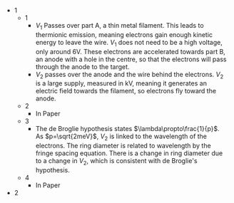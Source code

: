 - 1
	- 1
		- $V_1$ Passes over part A, a thin metal filament. This leads to thermionic emission, meaning electrons gain enough kinetic energy to leave the wire. $V_1$ does not need to be a high voltage, only around 6V. These electrons are accelerated towards part B, an anode with a hole in the centre, so that the electrons will pass through the anode to the target.
		- $V_2$ passes over the anode and the wire behind the electrons. $V_2$ is a large supply, measured in kV, meaning it generates an electric field towards the filament, so electrons fly toward the anode.
	- 2
		- In Paper
	- 3
		- The de Broglie hypothesis states $\lambda\propto\frac{1}{p}$. As $p=\sqrt{2meV}$, $V_2$ is linked to the wavelength of the electrons. The ring diameter is related to wavelength by the fringe spacing equation. There is a change in ring diameter due to a change in $V_2$, which is consistent with de Broglie's hypothesis.
	- 4
		- In Paper
- 2